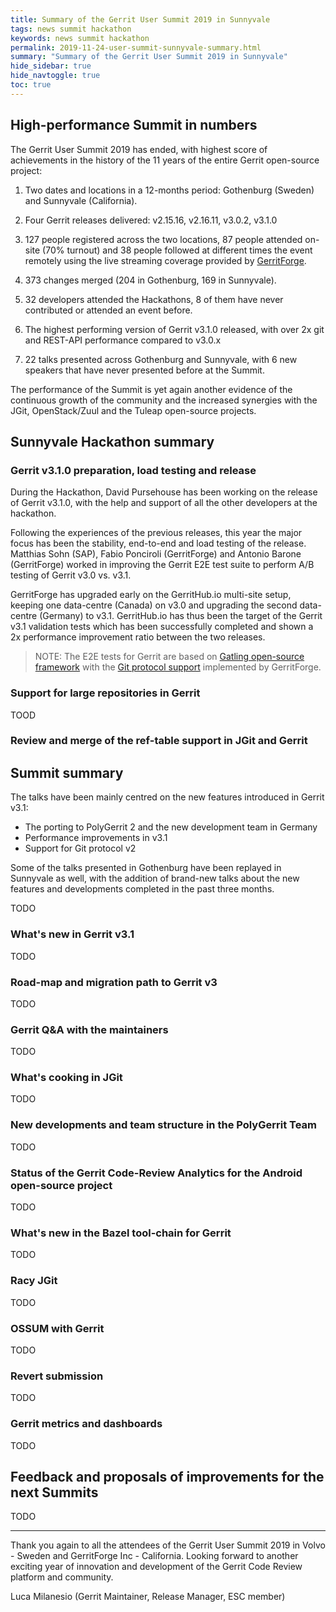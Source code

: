 ```yaml
---
title: Summary of the Gerrit User Summit 2019 in Sunnyvale
tags: news summit hackathon
keywords: news summit hackathon
permalink: 2019-11-24-user-summit-sunnyvale-summary.html
summary: "Summary of the Gerrit User Summit 2019 in Sunnyvale"
hide_sidebar: true
hide_navtoggle: true
toc: true
---
```


## High-performance Summit in numbers

The Gerrit User Summit 2019 has ended, with highest score of achievements
in the history of the 11 years of the entire Gerrit open-source project:

1. Two dates and locations in a 12-months period: Gothenburg (Sweden) and
   Sunnyvale (California).

2. Four Gerrit releases delivered: v2.15.16, v2.16.11, v3.0.2, v3.1.0

3. 127 people registered across the two locations,
   87 people attended on-site (70% turnout) and 38 people followed at
   different times the event remotely using the live streaming coverage
   provided by [GerritForge](https://gerritforge.com).

4. 373 changes merged (204 in Gothenburg, 169 in Sunnyvale).

5. 32 developers attended the Hackathons, 8 of them have never contributed or
   attended an event before.

6. The highest performing version of Gerrit v3.1.0 released, with over 2x
   git and REST-API performance compared to v3.0.x

7. 22 talks presented across Gothenburg and Sunnyvale, with 6 new speakers
   that have never presented before at the Summit.

The performance of the Summit is yet again another evidence of the continuous
growth of the community and the increased synergies with the JGit, OpenStack/Zuul
and the Tuleap open-source projects.

## Sunnyvale Hackathon summary

### Gerrit v3.1.0 preparation, load testing and release

During the Hackathon, David Pursehouse has been working on the release of
Gerrit v3.1.0, with the help and support of all the other developers at the
hackathon.

Following the experiences of the previous releases, this year the major focus
has been the stability, end-to-end and load testing of the release. Matthias Sohn (SAP),
Fabio Ponciroli (GerritForge) and Antonio Barone (GerritForge) worked in improving
the Gerrit E2E test suite to perform A/B testing of Gerrit v3.0 vs. v3.1.

GerritForge has upgraded early on the GerritHub.io multi-site setup, keeping one
data-centre (Canada) on v3.0 and upgrading the second data-centre (Germany) to v3.1.
GerritHub.io has thus been the target of the Gerrit v3.1 validation tests which has
been successfully completed and shown a 2x performance improvement ratio between the
two releases.

> NOTE: The E2E tests for Gerrit are based on [Gatling open-source framework](https://gatling.io/)
> with the [Git protocol support](https://github.com/gerritforge/gatling-git) implemented
> by GerritForge.

### Support for large repositories in Gerrit

TOOD

### Review and merge of the ref-table support in JGit and Gerrit

## Summit summary

The talks have been mainly centred on the new features introduced in Gerrit v3.1:

- The porting to PolyGerrit 2 and the new development team in Germany
- Performance improvements in v3.1
- Support for Git protocol v2

Some of the talks presented in Gothenburg have been replayed in Sunnyvale as well,
with the addition of brand-new talks about the new features and developments completed
in the past three months.

TODO

### What's new in Gerrit v3.1

TODO

### Road-map and migration path to Gerrit v3

TODO

### Gerrit Q&A with the maintainers

TODO

### What's cooking in JGit

TODO

### New developments and team structure in the PolyGerrit Team

TODO

### Status of the Gerrit Code-Review Analytics for the Android open-source project

TODO

### What's new in the Bazel tool-chain for Gerrit

TODO

### Racy JGit

TODO

### OSSUM with Gerrit

TODO

### Revert submission

TODO

### Gerrit metrics and dashboards

TODO

## Feedback and proposals of improvements for the next Summits

TODO

----

Thank you again to all the attendees of the Gerrit User Summit 2019 in Volvo - Sweden
and GerritForge Inc - California. Looking forward to another exciting year of innovation
and development of the Gerrit Code Review platform and community.

Luca Milanesio (Gerrit Maintainer, Release Manager, ESC member)
